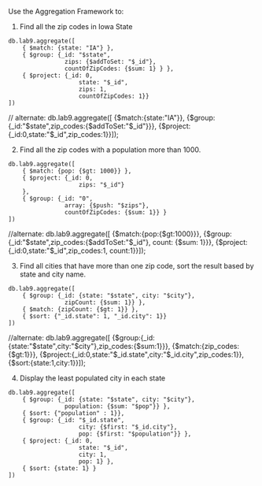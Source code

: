 Use the Aggregation Framework to:

1. Find all the zip codes in Iowa State
```
db.lab9.aggregate([
    { $match: {state: "IA"} },
    { $group: {_id: "$state", 
                zips: {$addToSet: "$_id"},
                countOfZipCodes: {$sum: 1} } },
    { $project: {_id: 0,
                    state: "$_id",
                    zips: 1,
                    countOfZipCodes: 1}}
])
```

// alternate:
db.lab9.aggregate([
    {$match:{state:"IA"}},
    {$group:{_id:"$state",zip_codes:{$addToSet:"$_id"}}},
    {$project:{_id:0,state:"$_id",zip_codes:1}}]);


2. Find all the zip codes with a population more than 1000.
```
db.lab9.aggregate([
    { $match: {pop: {$gt: 1000}} },
    { $project: {_id: 0,
                    zips: "$_id"}
    },
    { $group: {_id: "0",
                array: {$push: "$zips"},
                countOfZipCodes: {$sum: 1}} }
])

```

//alternate:
db.lab9.aggregate([
    {$match:{pop:{$gt:1000}}},
    {$group:{_id:"$state",zip_codes:{$addToSet:"$_id"}, count: {$sum: 1}}},
    {$project:{_id:0,state:"$_id",zip_codes:1, count:1}}]);


3. Find all cities that have more than one zip code, sort the result based by state and city name.
```
db.lab9.aggregate([
    { $group: {_id: {state: "$state", city: "$city"},
                zipCount: {$sum: 1}} },
    { $match: {zipCount: {$gt: 1}} },
    { $sort: {"_id.state": 1, "_id.city": 1}}
])
```

//alternate:
db.lab9.aggregate([
    {$group:{_id:{state:"$state",city:"$city"},zip_codes:{$sum:1}}},
    {$match:{zip_codes:{$gt:1}}},
    {$project:{_id:0,state:"$_id.state",city:"$_id.city",zip_codes:1}},
    {$sort:{state:1,city:1}}]);


4. Display the least populated city in each state
```
db.lab9.aggregate([
    { $group: {_id: {state: "$state", city: "$city"},
                population: {$sum: "$pop"}} },
    { $sort: {"population" : 1}},
    { $group: {_id: "$_id.state",
                    city: {$first: "$_id.city"},
                    pop: {$first: "$population"}} },
    { $project: {_id: 0,
                    state: "$_id",
                    city: 1,
                    pop: 1} },
    { $sort: {state: 1} }
])
```